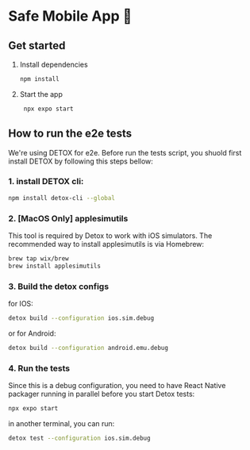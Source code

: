 # Safe Mobile App 👋

## Get started

1. Install dependencies

   ```bash
   npm install
   ```

2. Start the app

   ```bash
    npx expo start
   ```

## How to run the e2e tests

We're using DETOX for e2e. Before run the tests script, you shuold first install DETOX by following this steps bellow:

### 1. install DETOX cli:

```sh
npm install detox-cli --global
```

### 2. [MacOS Only] applesimutils

This tool is required by Detox to work with iOS simulators. The recommended way to install applesimutils is via Homebrew:

```sh
brew tap wix/brew
brew install applesimutils
```

### 3. Build the detox configs

for IOS:

```sh
detox build --configuration ios.sim.debug
```

or for Android:

```sh
detox build --configuration android.emu.debug
```

### 4. Run the tests

Since this is a debug configuration, you need to have React Native packager running in parallel before you start Detox tests:

```sh
npx expo start
```

in another terminal, you can run:

```sh
detox test --configuration ios.sim.debug
```
